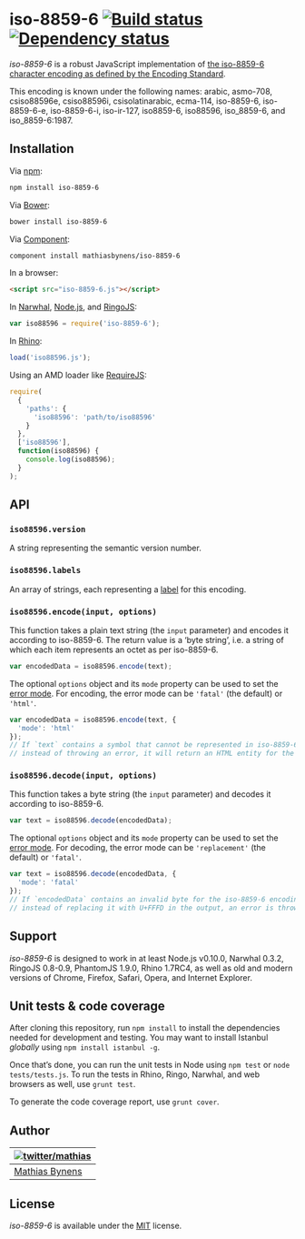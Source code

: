 # iso-8859-6 [![Build status](https://travis-ci.org/mathiasbynens/iso-8859-6.svg?branch=master)](https://travis-ci.org/mathiasbynens/iso-8859-6) [![Dependency status](https://gemnasium.com/mathiasbynens/iso-8859-6.svg)](https://gemnasium.com/mathiasbynens/iso-8859-6)

_iso-8859-6_ is a robust JavaScript implementation of [the iso-8859-6 character encoding as defined by the Encoding Standard](http://encoding.spec.whatwg.org/#iso-8859-6).

This encoding is known under the following names: arabic, asmo-708, csiso88596e, csiso88596i, csisolatinarabic, ecma-114, iso-8859-6, iso-8859-6-e, iso-8859-6-i, iso-ir-127, iso8859-6, iso88596, iso_8859-6, and iso_8859-6:1987.

## Installation

Via [npm](http://npmjs.org/):

```bash
npm install iso-8859-6
```

Via [Bower](http://bower.io/):

```bash
bower install iso-8859-6
```

Via [Component](https://github.com/component/component):

```bash
component install mathiasbynens/iso-8859-6
```

In a browser:

```html
<script src="iso-8859-6.js"></script>
```

In [Narwhal](http://narwhaljs.org/), [Node.js](http://nodejs.org/), and [RingoJS](http://ringojs.org/):

```js
var iso88596 = require('iso-8859-6');
```

In [Rhino](http://www.mozilla.org/rhino/):

```js
load('iso88596.js');
```

Using an AMD loader like [RequireJS](http://requirejs.org/):

```js
require(
  {
    'paths': {
      'iso88596': 'path/to/iso88596'
    }
  },
  ['iso88596'],
  function(iso88596) {
    console.log(iso88596);
  }
);
```

## API

### `iso88596.version`

A string representing the semantic version number.

### `iso88596.labels`

An array of strings, each representing a [label](http://encoding.spec.whatwg.org/#label) for this encoding.

### `iso88596.encode(input, options)`

This function takes a plain text string (the `input` parameter) and encodes it according to iso-8859-6. The return value is a ‘byte string’, i.e. a string of which each item represents an octet as per iso-8859-6.

```js
var encodedData = iso88596.encode(text);
```

The optional `options` object and its `mode` property can be used to set the [error mode](http://encoding.spec.whatwg.org/#error-mode). For encoding, the error mode can be `'fatal'` (the default) or `'html'`.

```js
var encodedData = iso88596.encode(text, {
  'mode': 'html'
});
// If `text` contains a symbol that cannot be represented in iso-8859-6,
// instead of throwing an error, it will return an HTML entity for the symbol.
```

### `iso88596.decode(input, options)`

This function takes a byte string (the `input` parameter) and decodes it according to iso-8859-6.

```js
var text = iso88596.decode(encodedData);
```

The optional `options` object and its `mode` property can be used to set the [error mode](http://encoding.spec.whatwg.org/#error-mode). For decoding, the error mode can be `'replacement'` (the default) or `'fatal'`.

```js
var text = iso88596.decode(encodedData, {
  'mode': 'fatal'
});
// If `encodedData` contains an invalid byte for the iso-8859-6 encoding,
// instead of replacing it with U+FFFD in the output, an error is thrown.
```

## Support

_iso-8859-6_ is designed to work in at least Node.js v0.10.0, Narwhal 0.3.2, RingoJS 0.8-0.9, PhantomJS 1.9.0, Rhino 1.7RC4, as well as old and modern versions of Chrome, Firefox, Safari, Opera, and Internet Explorer.

## Unit tests & code coverage

After cloning this repository, run `npm install` to install the dependencies needed for development and testing. You may want to install Istanbul _globally_ using `npm install istanbul -g`.

Once that’s done, you can run the unit tests in Node using `npm test` or `node tests/tests.js`. To run the tests in Rhino, Ringo, Narwhal, and web browsers as well, use `grunt test`.

To generate the code coverage report, use `grunt cover`.

## Author

| [![twitter/mathias](https://gravatar.com/avatar/24e08a9ea84deb17ae121074d0f17125?s=70)](https://twitter.com/mathias "Follow @mathias on Twitter") |
|---|
| [Mathias Bynens](http://mathiasbynens.be/) |

## License

_iso-8859-6_ is available under the [MIT](http://mths.be/mit) license.
